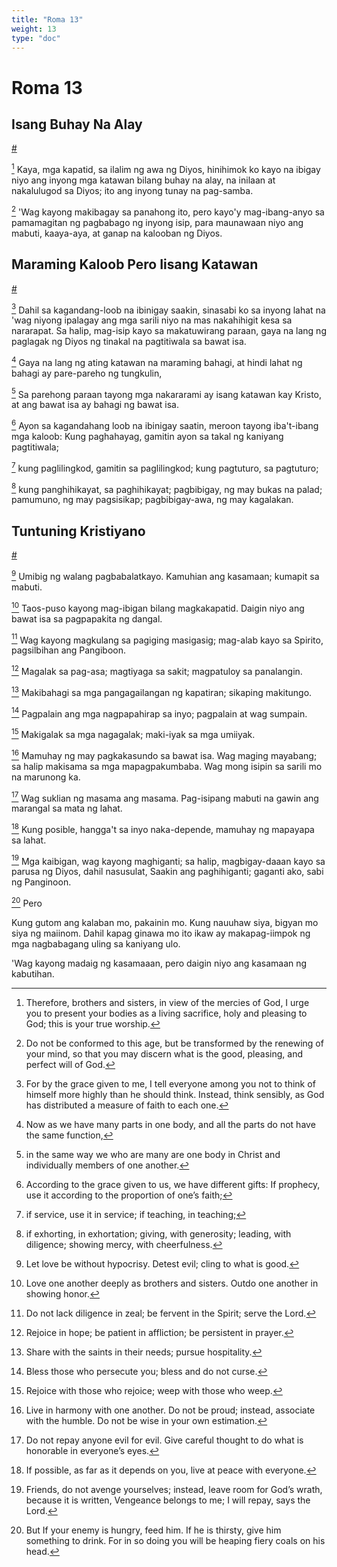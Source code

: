```yaml
---
title: "Roma 13"
weight: 13
type: "doc"
---
```


# Roma 13

## Isang Buhay Na Alay
[#](# "A Living Sacrifice")

[^1] Kaya, mga kapatid, sa ilalim ng awa ng Diyos, hinihimok ko kayo na ibigay niyo ang inyong mga katawan bilang buhay na alay, na inilaan at nakalulugod sa Diyos; ito ang inyong tunay na pag-samba.

[^1]: Therefore, brothers and sisters, in view of the mercies of God, I urge you to present your bodies as a living sacrifice, holy and pleasing to God; this is your true worship.

[^2] 'Wag kayong makibagay sa panahong ito, pero kayo'y mag-ibang-anyo sa pamamagitan ng pagbabago ng inyong isip, para maunawaan niyo ang mabuti, kaaya-aya, at ganap na kalooban ng Diyos.

[^2]: Do not be conformed to this age, but be transformed by the renewing of your mind, so that you may discern what is the good, pleasing, and perfect will of God.

## Maraming Kaloob Pero Iisang Katawan
[#](# "Many Gifts but One Body")

[^3] Dahil sa kagandang-loob na ibinigay saakin, sinasabi ko sa inyong lahat na 'wag niyong ipalagay ang mga sarili niyo na mas nakahihigit kesa sa nararapat. Sa halip, mag-isip kayo sa makatuwirang paraan, gaya na lang ng paglagak ng Diyos ng tinakal na pagtitiwala sa bawat isa.

[^3]: For by the grace given to me, I tell everyone among you not to think of himself more highly than he should think. Instead, think sensibly, as God has distributed a measure of faith to each one.

[^4] Gaya na lang ng ating katawan na maraming bahagi, at hindi lahat ng bahagi ay pare-pareho ng tungkulin,

[^4]: Now as we have many parts in one body, and all the parts do not have the same function,

[^5] Sa parehong paraan tayong mga nakararami ay isang katawan kay Kristo, at ang bawat isa ay bahagi ng bawat isa.

[^5]: in the same way we who are many are one body in Christ and individually members of one another.

[^6] Ayon sa kagandahang loob na ibinigay saatin, meroon tayong iba't-ibang mga kaloob: Kung paghahayag, gamitin ayon sa takal ng kaniyang pagtitiwala;

[^6]: According to the grace given to us, we have different gifts: If prophecy, use it according to the proportion of one’s faith;

[^7] kung paglilingkod, gamitin sa paglilingkod; kung pagtuturo, sa pagtuturo;

[^7]: if service, use it in service; if teaching, in teaching;

[^8] kung panghihikayat, sa paghihikayat; pagbibigay, ng may bukas na palad; pamumuno, ng may pagsisikap; pagbibigay-awa, ng may kagalakan.

[^8]: if exhorting, in exhortation; giving, with generosity; leading, with diligence; showing mercy, with cheerfulness.

## Tuntuning Kristiyano
[#](# "Christian Ethics")

[^9] Umibig ng walang pagbabalatkayo. Kamuhian ang kasamaan; kumapit sa mabuti.

[^9]: Let love be without hypocrisy. Detest evil; cling to what is good.

[^10] Taos-puso kayong mag-ibigan bilang magkakapatid. Daigin niyo ang bawat isa sa pagpapakita ng dangal.

[^10]: Love one another deeply as brothers and sisters. Outdo one another in showing honor.

[^11] Wag kayong magkulang sa pagiging masigasig; mag-alab kayo sa Spirito, pagsilbihan ang Pangiboon.

[^11]: Do not lack diligence in zeal; be fervent in the Spirit; serve the Lord.

[^12] Magalak sa pag-asa; magtiyaga sa sakit; magpatuloy sa panalangin.

[^12]: Rejoice in hope; be patient in affliction; be persistent in prayer.

[^13] Makibahagi sa mga pangagailangan ng kapatiran; sikaping makitungo.

[^13]: Share with the saints in their needs; pursue hospitality.

[^14] Pagpalain ang mga nagpapahirap sa inyo; pagpalain at wag sumpain.

[^14]: Bless those who persecute you; bless and do not curse.

[^15] Makigalak sa mga nagagalak; maki-iyak sa mga umiiyak.

[^15]: Rejoice with those who rejoice; weep with those who weep.

[^16] Mamuhay ng may pagkakasundo sa bawat isa. Wag maging mayabang; sa halip makisama sa mga mapagpakumbaba. Wag mong isipin sa sarili mo na marunong ka.

[^16]: Live in harmony with one another. Do not be proud; instead, associate with the humble. Do not be wise in your own estimation.

[^17] Wag suklian ng masama ang masama. Pag-isipang mabuti na gawin ang marangal sa mata ng lahat.

[^17]: Do not repay anyone evil for evil. Give careful thought to do what is honorable in everyone’s eyes.

[^18] Kung posible, hangga't sa inyo naka-depende, mamuhay ng mapayapa sa lahat.

[^18]: If possible, as far as it depends on you, live at peace with everyone.

[^19] Mga kaibigan, wag kayong maghiganti; sa halip, magbigay-daaan kayo sa parusa ng Diyos, dahil nasusulat, Saakin ang paghihiganti; gaganti ako, sabi ng Panginoon.

[^19]: Friends, do not avenge yourselves; instead, leave room for God’s wrath, because it is written, Vengeance belongs to me; I will repay, says the Lord.

[^20] Pero

Kung gutom ang kalaban mo, pakainin mo.
Kung nauuhaw siya, bigyan mo siya ng maiinom.
Dahil kapag ginawa mo ito
ikaw ay makapag-iimpok ng mga nagbabagang uling sa kaniyang ulo.

[^20]: But
  If your enemy is hungry, feed him.
  If he is thirsty, give him something to drink.
  For in so doing
  you will be heaping fiery coals on his head.

'Wag kayong madaig ng kasamaaan, pero daigin niyo ang kasamaan ng kabutihan.

[^21]: Do not be conquered by evil, but conquer evil with good.
